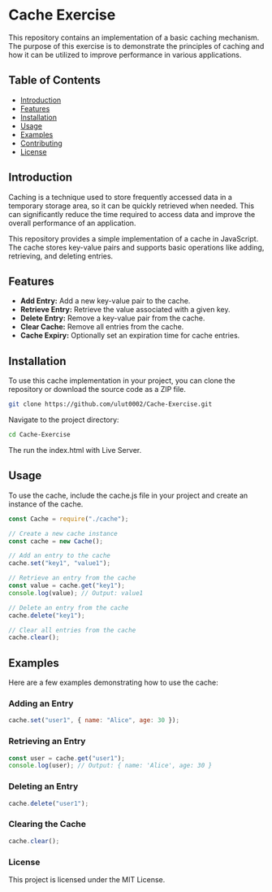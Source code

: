 # Cache Exercise

This repository contains an implementation of a basic caching mechanism. The purpose of this exercise is to demonstrate the principles of caching and how it can be utilized to improve performance in various applications.

## Table of Contents

- [Introduction](#introduction)
- [Features](#features)
- [Installation](#installation)
- [Usage](#usage)
- [Examples](#examples)
- [Contributing](#contributing)
- [License](#license)

## Introduction

Caching is a technique used to store frequently accessed data in a temporary storage area, so it can be quickly retrieved when needed. This can significantly reduce the time required to access data and improve the overall performance of an application.

This repository provides a simple implementation of a cache in JavaScript. The cache stores key-value pairs and supports basic operations like adding, retrieving, and deleting entries.

## Features

- **Add Entry:** Add a new key-value pair to the cache.
- **Retrieve Entry:** Retrieve the value associated with a given key.
- **Delete Entry:** Remove a key-value pair from the cache.
- **Clear Cache:** Remove all entries from the cache.
- **Cache Expiry:** Optionally set an expiration time for cache entries.

## Installation

To use this cache implementation in your project, you can clone the repository or download the source code as a ZIP file.

```sh
git clone https://github.com/ulut0002/Cache-Exercise.git
```

Navigate to the project directory:

```sh
cd Cache-Exercise
```

The run the index.html with Live Server.

## Usage

To use the cache, include the cache.js file in your project and create an instance of the cache.

```javascript
const Cache = require("./cache");

// Create a new cache instance
const cache = new Cache();

// Add an entry to the cache
cache.set("key1", "value1");

// Retrieve an entry from the cache
const value = cache.get("key1");
console.log(value); // Output: value1

// Delete an entry from the cache
cache.delete("key1");

// Clear all entries from the cache
cache.clear();
```

## Examples

Here are a few examples demonstrating how to use the cache:

### Adding an Entry

```javascript
cache.set("user1", { name: "Alice", age: 30 });
```

### Retrieving an Entry

```javascript
const user = cache.get("user1");
console.log(user); // Output: { name: 'Alice', age: 30 }
```

### Deleting an Entry

```javascript
cache.delete("user1");
```

### Clearing the Cache

```javascript
cache.clear();
```

### License

This project is licensed under the MIT License.
